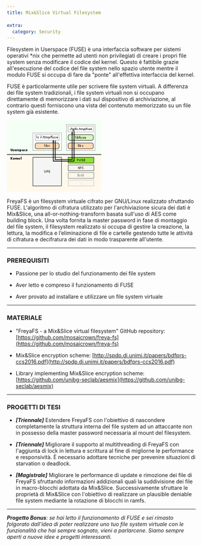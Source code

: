 ```yaml
---
title: Mix&Slice Virtual Filesystem

extra:
  category: Security
---
```


Filesystem in Userspace (FUSE) è una interfaccia software per sistemi operativi
*nix che permette ad utenti non privilegiati di creare i propri file system
senza modificare il codice del kernel.
Questo è fattibile grazie all'esecuzione del codice del file system nello
spazio utente mentre il modulo FUSE si occupa di fare da "ponte" all'effettiva
interfaccia del kernel.

FUSE è particolarmente utile per scrivere file system virtuali.
A differenza dei file system tradizionali, i file system virtuali non si
occupano direttamente di memorizzare i dati sul dispositivo di archiviazione,
al contrario questi forniscono una vista del contenuto memorizzato su un file
system già esistente.

<img src="fuse.png" class="center-block" style="width: 50%" />

FreyaFS è un filesystem virtuale cifrato per GNU/Linux realizzato sfruttando
FUSE. L'algoritmo di cifratura utilizzato per l'archiviazione sicura dei dati
è Mix&Slice, una all-or-nothing-transform basata sull'uso di AES come building
block.
Una volta fornita la master password in fase di montaggio del file system,
il filesystem realizzato si occupa di gestire la creazione, la lettura, la
modifica e l’eliminazione di file e cartelle gestendo tutte le attività di
cifratura e decifratura dei dati in modo trasparente all'utente.

----

### PREREQUISITI

* Passione per lo studio del funzionamento dei file system

* Aver letto e compreso il funzionamento di FUSE

* Aver provato ad installare e utilizzare un file system virtuale

----

### MATERIALE

* "FreyaFS - a Mix&Slice virtual filesystem" GitHub repository:
  [https://github.com/mosaicrown/freya-fs](https://github.com/mosaicrown/freya-fs)

* Mix&Slice encryption scheme:
  [http://spdp.di.unimi.it/papers/bdfprs-ccs2016.pdf](http://spdp.di.unimi.it/papers/bdfprs-ccs2016.pdf)

* Library implementing Mix&Slice encryption scheme:
  [https://github.com/unibg-seclab/aesmix](https://github.com/unibg-seclab/aesmix)

----

### PROGETTI DI TESI

* **_[Triennale]_** Estendere FreyaFS con l'obiettivo di nascondere
completamente la struttura interna del file system ad un attaccante non in
possesso della master password necessaria al mount del filesystem.

* **_[Triennale]_** Migliorare il supporto al multithreading di FreyaFS con
l'aggiunta di lock in lettura e scrittura al fine di migliorne le performance e
responsività. È necessario adottare tecniche per prevenire situazioni di
starvation o deadlock.

* **_[Magistrale]_** Migliorare le performance di update e rimozione dei file
di FreyaFS sfruttando informazioni addizionali quali la suddivisione dei file
in macro-blocchi adottata da Mix&Slice.
Successivamente sfruttare le proprietà di Mix&Slice con l'obiettivo di
realizzare un plausible deniable file system mediante la rotazione di blocchi
in ramfs.

----

_**Progetto Bonus**: se hai letto il funzionamento di FUSE e sei rimasto
folgorato dall’idea di poter realizzare uno tuo file system virtuale con le
funzionalità che hai sempre sognato, vieni a parlarcene. Siamo sempre aperti a
nuove idee e progetti interessanti._